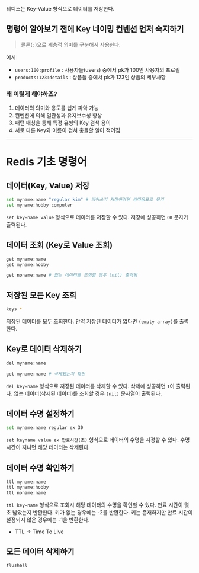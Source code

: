 레디스는 Key-Value 형식으로 데이터를 저장한다.

## 명령어 알아보기 전에 Key 네이밍 컨벤션 먼저 숙지하기

> 콜론(`:`)으로 계층적 의미를 구분해서 사용한다.

예시
- `users:100:profile` : 사용자들(users) 중에서 pk가 100인 사용자의 프로필
- `products:123:details` : 상품들 중에서 pk가 123인 상품의 세부사항

### 왜 이렇게 해야하죠?
1. 데이터의 의미와 용도를 쉽게 파악 가능
2. 컨벤션에 의해 일관성과 유지보수성 향상
3. 패턴 매칭을 통해 특정 유형의 Key 검색 용이
4. 서로 다른 Key와 이름이 겹쳐 충돌할 일이 적어짐

---

# Redis 기초 명령어

## 데이터(Key, Value) 저장
```sh
set myname:name "regular kim" # 띄어쓰기 저장하려면 쌍따옴표로 묶기
set myname:hobby computer
```

`set key-name value` 형식으로 데이터를 저장할 수 있다. 저장에 성공하면 `OK` 문자가 출력된다.

## 데이터 조회 (Key로 Value 조회)
```sh
get myname:name
get myname:hobby

get noname:name # 없는 데이터를 조회할 경우 (nil) 출력됨
```

## 저장된 모든 Key 조회
```sh
keys *
```

저장된 데이터를 모두 조회한다. 만약 저장된 데이터가 없다면 `(empty array)`를 출력한다.

## Key로 데이터 삭제하기
```sh
del myname:name

get myname:name # 삭제됐는지 확인
```

`del key-name` 형식으로 저장된 데이터를 삭제할 수 있다. 삭제에 성공하면 `1`이 출력된다. 없는 데이터(삭제된 데이터)를 조회할 경우 `(nil)` 문자열이 출력된다.

## 데이터 수명 설정하기
```sh
set myname:name regular ex 30
```

`set keyname value ex 만료시간(초)` 형식으로 데이터의 수명을 지정할 수 있다. 수명시간이 지나면 해당 데이터는 삭제된다.

## 데이터 수명 확인하기
```sh
ttl myname:name
ttl myname:hobby
ttl noname:name
```

`ttl key-name` 형식으로 조회시 해당 데이터의 수명을 확인할 수 있다. 만료 시간이 몇 초 남았는지 반환한다. 키가 없는 경우에는 -2를 반환한다. 키는 존재하지만 만료 시간이 설정되지 않은 경우에는 -1을 반환한다.

- TTL -> Time To Live

## 모든 데이터 삭제하기
```sh
flushall
```